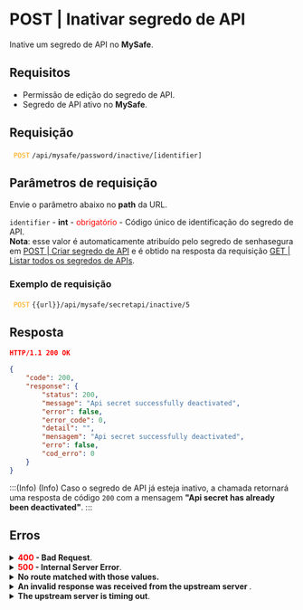 # POST | Inativar segredo de API

Inative um segredo de API no **MySafe**.

## Requisitos
* Permissão de edição do segredo de API.
* Segredo de API ativo no **MySafe**.

## Requisição

<code><span style="color:orange"> POST</code></span> `/api/mysafe/password/inactive/[identifier]`



## Parâmetros de requisição
Envie o parâmetro abaixo no <b>path</b> da URL.

<summary><code>identifier</code> - <b>int</b> - <span style="color:red">obrigatório</span> - Código único de identificação do segredo de API.</summary>
<b>Nota</b>: esse valor é automaticamente atribuído pelo segredo de senhasegura em <a href = "/v3-33/docs/pt/api-post-create-api-secret">POST | Criar segredo de API</a> e é obtido na resposta da requisição <a href = "/v3-33/docs/pt/api-get-list-all-api-secrets">GET | Listar todos os segredos de APIs</a>.


  ### Exemplo de requisição
<code><span style="color:orange"> POST</code></span> `{{url}}/api/mysafe/secretapi/inactive/5`
  
  
  
  ## Resposta 
 ```json
HTTP/1.1 200 OK
``` 
 
```json
{
    "code": 200,
    "response": {
        "status": 200,
        "message": "Api secret successfully deactivated",
        "error": false,
        "error_code": 0,
        "detail": "",
        "mensagem": "Api secret successfully deactivated",
        "erro": false,
        "cod_erro": 0
    }
}
```

:::(Info) (Info)
Caso o segredo de API já esteja inativo, a chamada retornará uma resposta de código <code>200</code> com a mensagem <b>"Api secret has already been deactivated"</b>.
:::
 
## Erros
 
<details>
<summary><b><span style="color:red">400</span> - Bad Request</b>.</summary>

***
<b>Mensagem: "1005: Api secret not found"</b>
<p><b>Possível causa</b>: segredo de API não foi encontrado.<br></p>
<b>Solução</b>: verifique o valor do <code>identifier</code> e envie a requisição novamente.

    
* * *
    
<b>Mensagem: "1006: User does not have access"</b>
<p><b>Possível causa</b>: usuário não possui acesso ao segredo de API.<br></p>

 ***
</details>
    
<details>
    <summary><b><span style="color:red">500</span> - Internal Server Error</b>.</summary>

***
    
<b>Mensagem: "Unexpected error."</b><br>

<p><b>Possível causa</b>: o erro está no servidor segredo de APIsegura.<br>
        
<b>Solução</b>: contate o time de suporte para mais informações.</p>
    
 ***
 </details>
 
 <details>
    <summary><b>No route matched with those values.</b></summary>

 ***
    
<b>Mensagem: "You are not authorized to access this resource."</b>
<p><b>Possíveis causas</b>: falha na autenticação da sua aplicação com o servidor senhasegura ou URL incorreta.<br>
        
<b>Solução</b>: verifique os parâmetros de autenticação como <code>Access Token URL</code>, <code>Client ID</code> e  <code>Client Secret</code> e solicite um novo token de acesso ou verifique e corrija a URL.
* * *
</details>
     
<details>
<summary><b>An invalid response was received from the upstream server
</b>.</summary>

*** 
   
<b>Mensagem: "An invalid response was received from the upstream server</b>
    
<p><b>Possível causa</b>: o servidor upstream pode estar demorando muito para responder, levando a um erro de timeout que é interpretado como uma resposta inválida pelo servidor proxy/gateway.<br>
        
<b>Solução</b>: verifique a conectividade entre a origem da requisição e o servidor segredo de APIsegura.</p>
***
</details>
     
   

<details>
<summary><b>The upstream server is timing out</b>.</summary>

*** 
    
<b>Mensagem: "An invalid response was received from the upstream server"</b>
    
<p><b>Possível causa</b>: o tempo da requisição se esgotou.
        
<b>Solução</b>: verifique a conectividade entre a origem da requisição e o servidor segredo de APIsegura.</p>
* * *
</details>
     